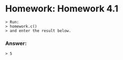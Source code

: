 # Homework: Homework 4.1

```
> Run:
> homework.c()
> and enter the result below.

```

### Answer:

```
> 5

````
